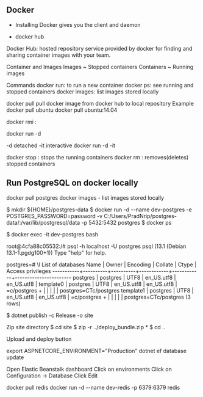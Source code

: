
## Docker
- Installing Docker gives you the client and daemon

- docker hub

Docker Hub: hosted repository service provided by docker for finding and sharing container images with your team.

Container and Images
Images ~ Stopped containers
Containers ~ Running images

Commands
docker run: to run a new container
docker ps: see running and stopped containers
docker images: list images stored locally

docker pull <repository>  pull docker image from docker hub to local repository
Example
    docker pull ubuntu 
    docker pull ubuntu:14.04

docker rmi <repository>:<tag>


docker run -d <image>

-d detached
-it interactive
docker run -d -it <image>

docker stop : stops the running containers
docker rm : removes(deletes) stopped containers




Run PostgreSQL on docker locally
---------------------------

docker pull postgres
docker images - list images stored locally

$  mkdir ${HOME}/postgres-data
$  docker run -d --name dev-postgres -e POSTGRES_PASSWORD=password -v C:/Users/PradNrip/postgres-data/:/var/lib/postgresql/data -p 5432:5432 postgres
$  docker ps

$  docker exec -it dev-postgres bash

root@4cfa88c05532:/# psql -h localhost -U postgres
psql (13.1 (Debian 13.1-1.pgdg100+1))
Type "help" for help.

postgres=# \l
                                 List of databases
   Name    |  Owner   | Encoding |  Collate   |   Ctype    |   Access privileges
-----------+----------+----------+------------+------------+-----------------------
 postgres  | postgres | UTF8     | en_US.utf8 | en_US.utf8 |
 template0 | postgres | UTF8     | en_US.utf8 | en_US.utf8 | =c/postgres          +
           |          |          |            |            | postgres=CTc/postgres
 template1 | postgres | UTF8     | en_US.utf8 | en_US.utf8 | =c/postgres          +
           |          |          |            |            | postgres=CTc/postgres
(3 rows)

$  dotnet publish -c Release -o site

Zip site directory
$ cd site
$ zip -r ../deploy_bundle.zip *
$ cd ..


Upload and deploy button

export ASPNETCORE_ENVIRONMENT="Production"
dotnet ef database update


Open Elastic Beanstalk dashboard
Click on environments
Click on Configuration -> Database
Click Edit 

docker pull redis
docker run -d --name dev-redis -p 6379:6379 redis






